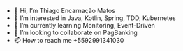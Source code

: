 - 👋 Hi, I’m Thiago Encarnação Matos
- 👀 I’m interested in Java, Kotlin, Spring, TDD, Kubernetes
- 🌱 I’m currently learning Monitoring, Event-Driven
- 💞️ I’m looking to collaborate on PagBanking
- 📫 How to reach me +5592991341030

<!---
iddtmatos/iddtmatos is a ✨ special ✨ repository because its `README.md` (this file) appears on your GitHub profile.
You can click the Preview link to take a look at your changes.
--->
